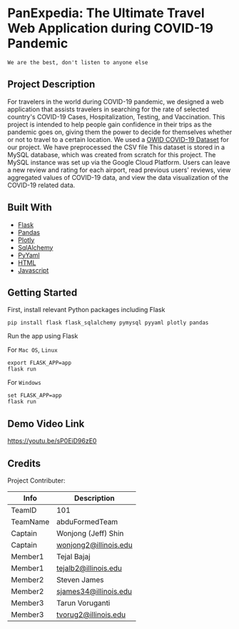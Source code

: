 
# PanExpedia: The Ultimate Travel Web Application during COVID-19 Pandemic
`We are the best, don't listen to anyone else`

## Project Description 

For travelers in the world during COVID-19 pandemic, we designed a web application that assists travelers in searching for the rate of selected country's COVID-19 Cases, Hospitalization, Testing, and Vaccination. This project is intended to help people gain confidence in their trips as the pandemic goes on, giving them the power to decide for themselves whether or not to travel to a certain location. We used a [OWID COVID-19 Dataset](https://github.com/owid/covid-19-data/tree/master/public/data) for our project. We have preprocessed the CSV file This dataset is stored in a MySQL database, which was created from scratch for this project. The MySQL instance was set up via the Google Cloud Platform. Users can leave a new review and rating for each airport, read previous users' reviews, view aggregated values of COVID-19 data, and view the data visualization of the COVID-19 related data. 

## Built With
* [Flask](https://flask.palletsprojects.com/en/2.1.x/)
* [Pandas](https://pandas.pydata.org/)
* [Plotly](https://plotly.com/)
* [SqlAlchemy](https://www.sqlalchemy.org/)
* [PyYaml](https://pyyaml.org/)
* [HTML](https://www.html.com/)
* [Javascript](https://www.javascript.com/)

## Getting Started
First, install relevant Python packages including Flask

```pip install flask flask_sqlalchemy pymysql pyyaml plotly pandas```

Run the app using Flask

For `Mac OS`, `Linux`
```
export FLASK_APP=app
flask run
```

For `Windows`
```
set FLASK_APP=app
flask run
```
## Demo Video Link
https://youtu.be/sP0EiD96zE0

## Credits
Project Contributer:


|   Info      |        Description     |
| ----------- | ---------------------- |
| TeamID      |         101      |
| TeamName    |     abduFormedTeam|
| Captain     |  Wonjong (Jeff) Shin |
| Captain     |      wonjong2@illinois.edu     |
| Member1     |  Tejal Bajaj |
| Member1     |      tejalb2@illinois.edu     |
| Member2     |   Steven James   |
| Member2     |      sjames34@illinois.edu     |
| Member3     |   Tarun Voruganti   |
| Member3     |      tvorug2@illinois.edu     |
